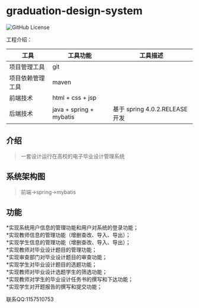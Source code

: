 # graduation-design-system


![GitHub License](https://img.shields.io/github/license/huangjunjie/graduation-system)

工程介绍：

| 工具       | 工具功能                    | 工具描述                        |
|----------|-------------------------|-----------------------------|
| 项目管理工具   | git                     |                             |
| 项目依赖管理工具 | maven                   |                             |
| 前端技术     | html + css + jsp        |                             |
| 后端技术     | java + spring + mybatis | 基于 spring 4.0.2.RELEASE  开发 |

## 介绍

> 一套设计运行在高校的电子毕业设计管理系统<br>

## 系统架构图


> 前端->spring->mybatis<br>

## 功能


*实现系统用户信息的管理功能和用户对系统的登录功能；<br>
*实现教师信息的管理功能（增删查改、导入、导出）；<br>
*实现学生信息的管理功能（增删查改、导入、导出）；<br>
*实现教师对毕业设计题目的管理功能；<br>
*实现审查部门对毕业设计题目的审查功能；<br>
*实现学生对毕业设计题目的选题功能；<br>
*实现教师对毕业设计选题学生的筛选功能；<br>
*实现教师对学生的毕业设计任务书的撰写和下达功能；<br>
*实现学生对开题报告的撰写和提交功能；<br>

联系QQ:1157510753<br>
